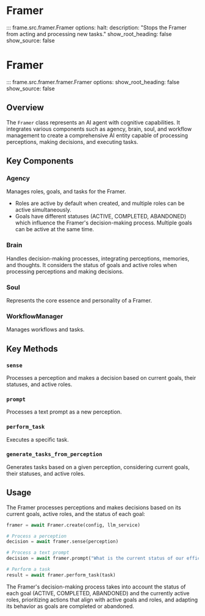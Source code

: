 # Framer

::: frame.src.framer.Framer
    options:
      halt:
        description: "Stops the Framer from acting and processing new tasks."
      show_root_heading: false
      show_source: false
# Framer

::: frame.src.framer.framer.Framer
    options:
      show_root_heading: false
      show_source: false

## Overview

The `Framer` class represents an AI agent with cognitive capabilities. It integrates various components such as agency, brain, soul, and workflow management to create a comprehensive AI entity capable of processing perceptions, making decisions, and executing tasks.

## Key Components

### Agency

Manages roles, goals, and tasks for the Framer. 
- Roles are active by default when created, and multiple roles can be active simultaneously.
- Goals have different statuses (ACTIVE, COMPLETED, ABANDONED) which influence the Framer's decision-making process. Multiple goals can be active at the same time.

### Brain

Handles decision-making processes, integrating perceptions, memories, and thoughts. It considers the status of goals and active roles when processing perceptions and making decisions.

### Soul

Represents the core essence and personality of a Framer.

### WorkflowManager

Manages workflows and tasks.

## Key Methods

### `sense`

Processes a perception and makes a decision based on current goals, their statuses, and active roles.

### `prompt`

Processes a text prompt as a new perception.

### `perform_task`

Executes a specific task.

### `generate_tasks_from_perception`

Generates tasks based on a given perception, considering current goals, their statuses, and active roles.

## Usage

The Framer processes perceptions and makes decisions based on its current goals, active roles, and the status of each goal:

```python
framer = await Framer.create(config, llm_service)

# Process a perception
decision = await framer.sense(perception)

# Process a text prompt
decision = await framer.prompt("What is the current status of our efficiency goal?")

# Perform a task
result = await framer.perform_task(task)
```

The Framer's decision-making process takes into account the status of each goal (ACTIVE, COMPLETED, ABANDONED) and the currently active roles, prioritizing actions that align with active goals and roles, and adapting its behavior as goals are completed or abandoned.
